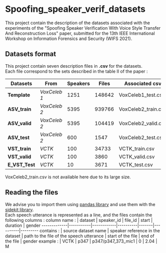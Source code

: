 # Spoofing_speaker_verif_datasets
This project contain the description of the datasets associated with the experiments of the "Spoofing Speaker Verification With Voice Style Transfer And Reconstruction Loss" paper, submitted for the 13th IEEE International Workshop on Information Forensics and Security (WIFS 2021).

## Datasets format
This project contain seven description files in **.csv** for the datasets.<br>
Each file correspond to the sets described in the table II of the paper :<br>

Datasets| From | Speakers | Files | Associated csv<br>
--------------- | ------------ | ---- | ------------ | ------
**Template**    | *VoxCeleb 1* | 1251 | 148642  | VoxCeleb1_test.csv <br>
**ASV_train**   | *VoxCeleb 2* | 5395 | 939766  | VoxCeleb2_train.csv<br>
**ASV_valid**   | *VoxCeleb 2* | 5395 | 104419  | VoxCeleb2_valid.csv<br>
**ASV_test**    | *VoxCeleb 2* | 600  | 1547    | VoxCeleb2_test.csv<br>
**VST_train**   | *VCTK*       | 100  | 34733   | VCTK_train.csv<br>
**VST_valid**   | *VCTK*       | 100  | 3860    | VCTK_valid.csv<br>
**E_VST_Test**  | *VCTK*       | 10   |  3671   | VCTK_test.csv<br>

VoxCeleb2_train.csv is not available here due to its large size.

## Reading the files
We advise you to import them using [pandas library](https://pandas.pydata.org/) and use them with the [sidekit library](https://projets-lium.univ-lemans.fr/sidekit/).<br>
Each speech utterance is represented as a line, and  the files contain the following columns :
column name : | 	dataset |	speaker_id |	file_id |	start |	duration |	gender 
 -------------|-----------|------------|----------|-------|----------|---------
contains :    | source dataset name |	speaker reference in the dataset |	path to the file of the speech utterance |	start of the file |	end of the file 	| gender 
example : | VCTK |	p347 |	p347/p347_373_mic1 |	0 |	2.04 |	M

